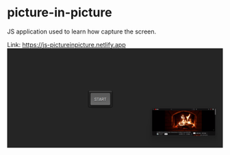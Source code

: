 # picture-in-picture

JS application used to learn how capture the screen.

Link: https://js-pictureinpicture.netlify.app
![WebSite screen](picture-in-picture-screen.png)
